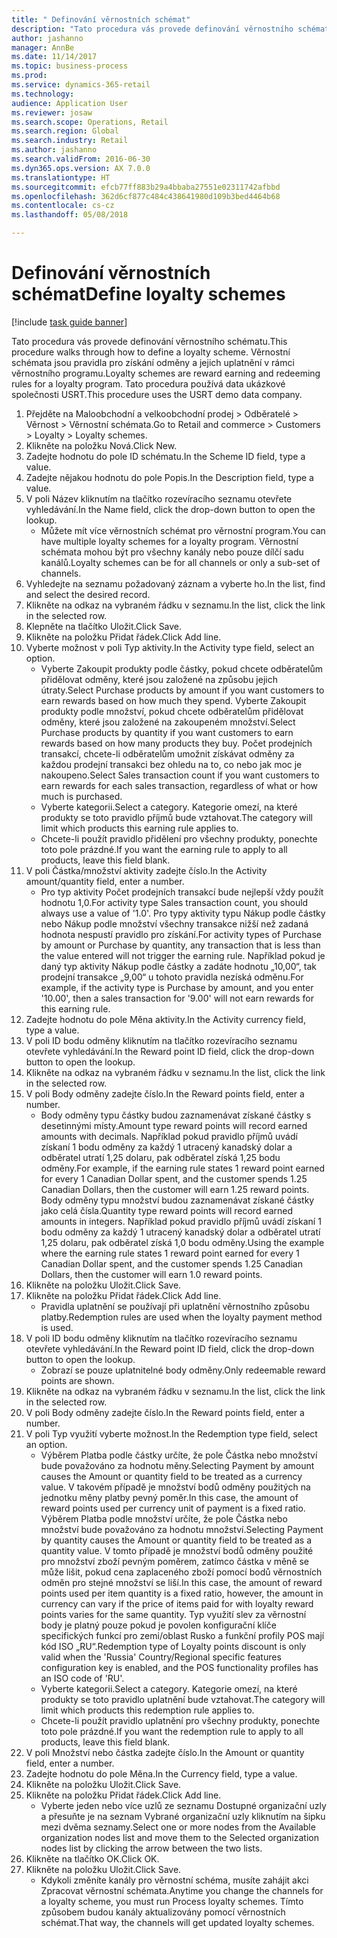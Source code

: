 ```yaml
--- 
title: " Definování věrnostních schémat"
description: "Tato procedura vás provede definování věrnostního schématu."
author: jashanno
manager: AnnBe
ms.date: 11/14/2017
ms.topic: business-process
ms.prod: 
ms.service: dynamics-365-retail
ms.technology: 
audience: Application User
ms.reviewer: josaw
ms.search.scope: Operations, Retail
ms.search.region: Global
ms.search.industry: Retail
ms.author: jashanno
ms.search.validFrom: 2016-06-30
ms.dyn365.ops.version: AX 7.0.0
ms.translationtype: HT
ms.sourcegitcommit: efcb77ff883b29a4bbaba27551e02311742afbbd
ms.openlocfilehash: 362d6cf877c484c438641980d109b3bed4464b68
ms.contentlocale: cs-cz
ms.lasthandoff: 05/08/2018

---
```


# <a name="define-loyalty-schemes"></a><span data-ttu-id="adc6a-103"> Definování věrnostních schémat</span><span class="sxs-lookup"><span data-stu-id="adc6a-103">Define loyalty schemes</span></span>

[!include [task guide banner](../includes/task-guide-banner.md)]

<span data-ttu-id="adc6a-104">Tato procedura vás provede definování věrnostního schématu.</span><span class="sxs-lookup"><span data-stu-id="adc6a-104">This procedure walks through how to define a loyalty scheme.</span></span> <span data-ttu-id="adc6a-105">Věrnostní schémata jsou pravidla pro získání odměny a jejich uplatnění v rámci věrnostního programu.</span><span class="sxs-lookup"><span data-stu-id="adc6a-105">Loyalty schemes are reward earning and redeeming rules for a loyalty program.</span></span> <span data-ttu-id="adc6a-106">Tato procedura používá data ukázkové společnosti USRT.</span><span class="sxs-lookup"><span data-stu-id="adc6a-106">This procedure uses the USRT demo data company.</span></span>

1. <span data-ttu-id="adc6a-107">Přejděte na Maloobchodní a velkoobchodní prodej > Odběratelé > Věrnost > Věrnostní schémata.</span><span class="sxs-lookup"><span data-stu-id="adc6a-107">Go to Retail and commerce > Customers > Loyalty > Loyalty schemes.</span></span>
2. <span data-ttu-id="adc6a-108">Klikněte na položku Nová.</span><span class="sxs-lookup"><span data-stu-id="adc6a-108">Click New.</span></span>
3. <span data-ttu-id="adc6a-109">Zadejte hodnotu do pole ID schématu.</span><span class="sxs-lookup"><span data-stu-id="adc6a-109">In the Scheme ID field, type a value.</span></span>
4. <span data-ttu-id="adc6a-110">Zadejte nějakou hodnotu do pole Popis.</span><span class="sxs-lookup"><span data-stu-id="adc6a-110">In the Description field, type a value.</span></span>
5. <span data-ttu-id="adc6a-111">V poli Název kliknutím na tlačítko rozevíracího seznamu otevřete vyhledávání.</span><span class="sxs-lookup"><span data-stu-id="adc6a-111">In the Name field, click the drop-down button to open the lookup.</span></span>
    * <span data-ttu-id="adc6a-112">Můžete mít více věrnostních schémat pro věrnostní program.</span><span class="sxs-lookup"><span data-stu-id="adc6a-112">You can have multiple loyalty schemes for a loyalty program.</span></span> <span data-ttu-id="adc6a-113">Věrnostní schémata mohou být pro všechny kanály nebo pouze dílčí sadu kanálů.</span><span class="sxs-lookup"><span data-stu-id="adc6a-113">Loyalty schemes can be for all channels or only a sub-set of channels.</span></span>  
6. <span data-ttu-id="adc6a-114">Vyhledejte na seznamu požadovaný záznam a vyberte ho.</span><span class="sxs-lookup"><span data-stu-id="adc6a-114">In the list, find and select the desired record.</span></span>
7. <span data-ttu-id="adc6a-115">Klikněte na odkaz na vybraném řádku v seznamu.</span><span class="sxs-lookup"><span data-stu-id="adc6a-115">In the list, click the link in the selected row.</span></span>
8. <span data-ttu-id="adc6a-116">Klepněte na tlačítko Uložit.</span><span class="sxs-lookup"><span data-stu-id="adc6a-116">Click Save.</span></span>
9. <span data-ttu-id="adc6a-117">Klikněte na položku Přidat řádek.</span><span class="sxs-lookup"><span data-stu-id="adc6a-117">Click Add line.</span></span>
10. <span data-ttu-id="adc6a-118">Vyberte možnost v poli Typ aktivity.</span><span class="sxs-lookup"><span data-stu-id="adc6a-118">In the Activity type field, select an option.</span></span>
    * <span data-ttu-id="adc6a-119">Vyberte Zakoupit produkty podle částky, pokud chcete odběratelům přidělovat odměny, které jsou založené na způsobu jejich útraty.</span><span class="sxs-lookup"><span data-stu-id="adc6a-119">Select Purchase products by amount if you want customers to earn rewards based on how much they spend.</span></span> <span data-ttu-id="adc6a-120">Vyberte Zakoupit produkty podle množství, pokud chcete odběratelům přidělovat odměny, které jsou založené na zakoupeném množství.</span><span class="sxs-lookup"><span data-stu-id="adc6a-120">Select Purchase products by quantity if you want customers to earn rewards based on how many products they buy.</span></span>  <span data-ttu-id="adc6a-121">Počet prodejních transakcí, chcete-li odběratelům umožnit získávat odměny za každou prodejní transakci bez ohledu na to, co nebo jak moc je nakoupeno.</span><span class="sxs-lookup"><span data-stu-id="adc6a-121">Select Sales transaction count if you want customers to earn rewards for each sales transaction, regardless of what or how much is purchased.</span></span>  
    * <span data-ttu-id="adc6a-122">Vyberte kategorii.</span><span class="sxs-lookup"><span data-stu-id="adc6a-122">Select a category.</span></span> <span data-ttu-id="adc6a-123">Kategorie omezí, na které produkty se toto pravidlo příjmů bude vztahovat.</span><span class="sxs-lookup"><span data-stu-id="adc6a-123">The category will limit which products this earning rule applies to.</span></span>  
    * <span data-ttu-id="adc6a-124">Chcete-li použít pravidlo přidělení pro všechny produkty, ponechte toto pole prázdné.</span><span class="sxs-lookup"><span data-stu-id="adc6a-124">If you want the earning rule to apply to all products, leave this field blank.</span></span>  
11. <span data-ttu-id="adc6a-125">V poli Částka/množství aktivity zadejte číslo.</span><span class="sxs-lookup"><span data-stu-id="adc6a-125">In the Activity amount/quantity field, enter a number.</span></span>
    *  <span data-ttu-id="adc6a-126">Pro typ aktivity Počet prodejních transakcí bude nejlepší vždy použít hodnotu 1,0.</span><span class="sxs-lookup"><span data-stu-id="adc6a-126">For activity type Sales transaction count, you should always use a value of '1.0'.</span></span> <span data-ttu-id="adc6a-127">Pro typy aktivity typu Nákup podle částky nebo Nákup podle množství všechny transakce nižší než zadaná hodnota nespustí pravidlo pro získání.</span><span class="sxs-lookup"><span data-stu-id="adc6a-127">For activity types of Purchase by amount or Purchase by quantity, any transaction that is less than the value entered will not trigger the earning rule.</span></span> <span data-ttu-id="adc6a-128">Například pokud je daný typ aktivity Nákup podle částky a zadáte hodnotu „10,00“, tak prodejní transakce „9,00“ u tohoto pravidla nezíská odměnu.</span><span class="sxs-lookup"><span data-stu-id="adc6a-128">For example, if the activity type is Purchase by amount, and you enter '10.00', then a sales transaction for '9.00' will not earn rewards for this earning rule.</span></span>  
12. <span data-ttu-id="adc6a-129">Zadejte hodnotu do pole Měna aktivity.</span><span class="sxs-lookup"><span data-stu-id="adc6a-129">In the Activity currency field, type a value.</span></span>
13. <span data-ttu-id="adc6a-130">V poli ID bodu odměny kliknutím na tlačítko rozevíracího seznamu otevřete vyhledávání.</span><span class="sxs-lookup"><span data-stu-id="adc6a-130">In the Reward point ID field, click the drop-down button to open the lookup.</span></span>
14. <span data-ttu-id="adc6a-131">Klikněte na odkaz na vybraném řádku v seznamu.</span><span class="sxs-lookup"><span data-stu-id="adc6a-131">In the list, click the link in the selected row.</span></span>
15. <span data-ttu-id="adc6a-132">V poli Body odměny zadejte číslo.</span><span class="sxs-lookup"><span data-stu-id="adc6a-132">In the Reward points field, enter a number.</span></span>
    * <span data-ttu-id="adc6a-133">Body odměny typu částky budou zaznamenávat získané částky s desetinnými místy.</span><span class="sxs-lookup"><span data-stu-id="adc6a-133">Amount type reward points will record earned amounts with decimals.</span></span> <span data-ttu-id="adc6a-134">Například pokud pravidlo příjmů uvádí získaní 1 bodu odměny za každý 1 utracený kanadský dolar a odběratel utratí 1,25 dolaru, pak odběratel získá 1,25 bodu odměny.</span><span class="sxs-lookup"><span data-stu-id="adc6a-134">For example, if the earning rule states 1 reward point earned for every 1 Canadian Dollar spent, and the customer spends 1.25 Canadian Dollars, then the customer will earn 1.25 reward points.</span></span> <span data-ttu-id="adc6a-135">Body odměny typu množství budou zaznamenávat získané částky jako celá čísla.</span><span class="sxs-lookup"><span data-stu-id="adc6a-135">Quantity type reward points will record earned amounts in integers.</span></span> <span data-ttu-id="adc6a-136">Například pokud pravidlo příjmů uvádí získaní 1 bodu odměny za každý 1 utracený kanadský dolar a odběratel utratí 1,25 dolaru, pak odběratel získá 1,0 bodu odměny.</span><span class="sxs-lookup"><span data-stu-id="adc6a-136">Using the example where the earning rule states 1 reward point earned for every 1 Canadian Dollar spent, and the customer spends 1.25 Canadian Dollars, then the customer will earn 1.0 reward points.</span></span>  
16. <span data-ttu-id="adc6a-137">Klikněte na položku Uložit.</span><span class="sxs-lookup"><span data-stu-id="adc6a-137">Click Save.</span></span>
17. <span data-ttu-id="adc6a-138">Klikněte na položku Přidat řádek.</span><span class="sxs-lookup"><span data-stu-id="adc6a-138">Click Add line.</span></span>
    * <span data-ttu-id="adc6a-139">Pravidla uplatnění se používají při uplatnění věrnostního způsobu platby.</span><span class="sxs-lookup"><span data-stu-id="adc6a-139">Redemption rules are used when the loyalty payment method is used.</span></span>  
18. <span data-ttu-id="adc6a-140">V poli ID bodu odměny kliknutím na tlačítko rozevíracího seznamu otevřete vyhledávání.</span><span class="sxs-lookup"><span data-stu-id="adc6a-140">In the Reward point ID field, click the drop-down button to open the lookup.</span></span>
    * <span data-ttu-id="adc6a-141">Zobrazí se pouze uplatnitelné body odměny.</span><span class="sxs-lookup"><span data-stu-id="adc6a-141">Only redeemable reward points are shown.</span></span>  
19. <span data-ttu-id="adc6a-142">Klikněte na odkaz na vybraném řádku v seznamu.</span><span class="sxs-lookup"><span data-stu-id="adc6a-142">In the list, click the link in the selected row.</span></span>
20. <span data-ttu-id="adc6a-143">V poli Body odměny zadejte číslo.</span><span class="sxs-lookup"><span data-stu-id="adc6a-143">In the Reward points field, enter a number.</span></span>
21. <span data-ttu-id="adc6a-144">V poli Typ využití vyberte možnost.</span><span class="sxs-lookup"><span data-stu-id="adc6a-144">In the Redemption type field, select an option.</span></span>
    * <span data-ttu-id="adc6a-145">Výběrem Platba podle částky určíte, že pole Částka nebo množství bude považováno za hodnotu měny.</span><span class="sxs-lookup"><span data-stu-id="adc6a-145">Selecting Payment by amount causes the Amount or quantity field to be treated as a currency value.</span></span> <span data-ttu-id="adc6a-146">V takovém případě je množství bodů odměny použitých na jednotku měny platby pevný poměr.</span><span class="sxs-lookup"><span data-stu-id="adc6a-146">In this case, the amount of reward points used per currency unit of payment is a fixed ratio.</span></span> <span data-ttu-id="adc6a-147">Výběrem Platba podle množství určíte, že pole Částka nebo množství bude považováno za hodnotu množství.</span><span class="sxs-lookup"><span data-stu-id="adc6a-147">Selecting Payment by quantity causes the Amount or quantity field to be treated as a quantity value.</span></span> <span data-ttu-id="adc6a-148">V tomto případě je množství bodů odměny použité pro množství zboží pevným poměrem, zatímco částka v měně se může lišit, pokud cena zaplaceného zboží pomocí bodů věrnostních odměn pro stejné množství se liší.</span><span class="sxs-lookup"><span data-stu-id="adc6a-148">In this case, the amount of reward points used per item quantity is a fixed ratio, however, the amount in currency can vary if the price of items paid for with loyalty reward points varies for the same quantity.</span></span> <span data-ttu-id="adc6a-149">Typ využití slev za věrnostní body je platný pouze pokud je povolen konfigurační klíče specifických funkcí pro zemi/oblast Rusko a funkční profily POS mají kód ISO „RU“.</span><span class="sxs-lookup"><span data-stu-id="adc6a-149">Redemption type of Loyalty points discount is only valid when the 'Russia' Country/Regional specific features configuration key is enabled, and the POS functionality profiles has an ISO code of 'RU'.</span></span>  
    * <span data-ttu-id="adc6a-150">Vyberte kategorii.</span><span class="sxs-lookup"><span data-stu-id="adc6a-150">Select a category.</span></span> <span data-ttu-id="adc6a-151">Kategorie omezí, na které produkty se toto pravidlo uplatnění bude vztahovat.</span><span class="sxs-lookup"><span data-stu-id="adc6a-151">The category will limit which products this redemption rule applies to.</span></span>  
    * <span data-ttu-id="adc6a-152">Chcete-li použít pravidlo uplatnění pro všechny produkty, ponechte toto pole prázdné.</span><span class="sxs-lookup"><span data-stu-id="adc6a-152">If you want the redemption rule to apply to all products, leave this field blank.</span></span>  
22. <span data-ttu-id="adc6a-153">V poli Množství nebo částka zadejte číslo.</span><span class="sxs-lookup"><span data-stu-id="adc6a-153">In the Amount or quantity field, enter a number.</span></span>
23. <span data-ttu-id="adc6a-154">Zadejte hodnotu do pole Měna.</span><span class="sxs-lookup"><span data-stu-id="adc6a-154">In the Currency field, type a value.</span></span>
24. <span data-ttu-id="adc6a-155">Klikněte na položku Uložit.</span><span class="sxs-lookup"><span data-stu-id="adc6a-155">Click Save.</span></span>
25. <span data-ttu-id="adc6a-156">Klikněte na položku Přidat řádek.</span><span class="sxs-lookup"><span data-stu-id="adc6a-156">Click Add line.</span></span>
    * <span data-ttu-id="adc6a-157">Vyberte jeden nebo více uzlů ze seznamu Dostupné organizační uzly a přesuňte je na seznam Vybrané organizační uzly kliknutím na šipku mezi dvěma seznamy.</span><span class="sxs-lookup"><span data-stu-id="adc6a-157">Select one or more nodes from the Available organization nodes list and move them to the Selected organization nodes list by clicking the arrow between the two lists.</span></span>  
26. <span data-ttu-id="adc6a-158">Klikněte na tlačítko OK.</span><span class="sxs-lookup"><span data-stu-id="adc6a-158">Click OK.</span></span>
27. <span data-ttu-id="adc6a-159">Klikněte na položku Uložit.</span><span class="sxs-lookup"><span data-stu-id="adc6a-159">Click Save.</span></span>
    * <span data-ttu-id="adc6a-160">Kdykoli změníte kanály pro věrnostní schéma, musíte zahájit akci Zpracovat věrnostní schémata.</span><span class="sxs-lookup"><span data-stu-id="adc6a-160">Anytime you change the channels for a loyalty scheme, you must run Process loyalty schemes.</span></span> <span data-ttu-id="adc6a-161">Tímto způsobem budou kanály aktualizovány pomocí věrnostních schémat.</span><span class="sxs-lookup"><span data-stu-id="adc6a-161">That way, the channels will get updated loyalty schemes.</span></span>  


